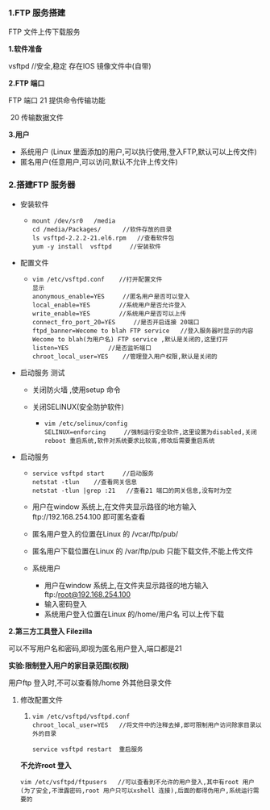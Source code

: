 ### 1.FTP 服务搭建

FTP 文件上传下载服务

**1.软件准备**

vsftpd   //安全,稳定   存在IOS 镜像文件中(自带)

**2.FTP 端口**

FTP 端口     21   提供命令传输功能

​					20   传输数据文件

**3.用户**

- 系统用户 (Linux 里面添加的用户,可以执行使用,登入FTP,默认可以上传文件)
- 匿名用户(任意用户,可以访问,默认不允许上传文件)

### 2.搭建FTP 服务器

- 安装软件

  - ```
    mount /dev/sr0   /media
    cd /media/Packages/      //软件存放的目录
    ls vsftpd-2.2.2-21.el6.rpm   //查看软件包
    yum -y install  vsftpd     //安装软件
    ```

- 配置文件

  - ```
    vim /etc/vsftpd.conf    //打开配置文件
    显示
    anonymous_enable=YES     //匿名用户是否可以登入
    local_enable=YES		//系统用户是否允许登入
    write_enable=YES        //系统用户是否可以上传
    connect_fro_port_20=YES  	//是否开启连接 20端口
    ftpd_banner=Wecome to blah FTP service   //登入服务器时显示的内容Wecome to blah(为用户名) FTP service ,默认是关闭的,这里打开
    listen=YES           //是否监听端口
    chroot_local_user=YES    //管理登入用户权限,默认是关闭的
    ```

- 启动服务 测试

  - 关闭防火墙 ,使用setup 命令

  - 关闭SELINUX(安全防护软件)

    - ```
      vim /etc/selinux/config
      SELINUX=enforcing     //强制运行安全软件,这里设置为disabled,关闭
      reboot 重启系统,软件对系统要求比较高,修改后需要重启系统
      ```

- 启动服务

  - ```
    service vsftpd start     //启动服务
    netstat -tlun    //查看网关信息
    netstat -tlun |grep :21   //查看21 端口的网关信息,没有时为空
    ```

  - 用户在window 系统上,在文件夹显示路径的地方输入ftp://192.168.254.100 即可匿名查看
  
  - 匿名用户登入的位置在Linux 的  /vcar/ftp/pub/
  
  - 匿名用户下载位置在Linux 的 /var/ftp/pub   只能下载文件,不能上传文件
  
  - 系统用户
  
    - 用户在window 系统上,在文件夹显示路径的地方输入ftp:/root@192.168.254.100
    - 输入密码登入
    - 系统用户登入位置在Linux 的/home/用户名    可以上传下载

**2.第三方工具登入 Filezilla**

可以不写用户名和密码,即视为匿名用户登入,端口都是21

**实验:限制登入用户的家目录范围(权限)**

用户ftp 登入时,不可以查看除/home 外其他目录文件

1. 修改配置文件

   1. ```
      vim /etc/vsftpd/vsftpd.conf
      chroot_local_user=YES   //将文件中的注释去掉,即可限制用户访问除家目录以外的目录
      
      service vsftpd restart  重启服务
      ```

   

   **不允许root 登入**

   ```
   vim /etc/vsftpd/ftpusers   //可以查看到不允许的用户登入,其中有root 用户(为了安全,不泄露密码,root 用户只可以xshell 连接),后面的都得伪用户,系统运行需要的
   ```

   

   